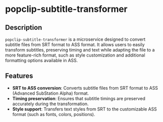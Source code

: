 # popclip-subtitle-transformer

## Description

`popclip-subtitle-transformer` is a microservice designed to convert subtitle files from SRT format to ASS format. It allows users to easily transform subtitles, preserving timing and text while adapting the file to a more feature-rich format, such as style customization and additional formatting options available in ASS.

## Features

- **SRT to ASS conversion**: Converts subtitle files from SRT format to ASS (Advanced SubStation Alpha) format.
- **Timing preservation**: Ensures that subtitle timings are preserved accurately during the transformation.
- **Style support**: Transfers text styles from SRT to the customizable ASS format (such as fonts, colors, positions).